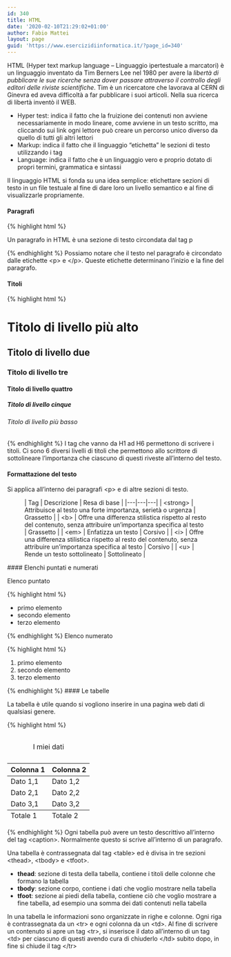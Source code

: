 ```yaml
---
id: 340
title: HTML
date: '2020-02-10T21:29:02+01:00'
author: Fabio Mattei
layout: page
guid: 'https://www.esercizidiinformatica.it/?page_id=340'
---
```


HTML (Hyper text markup language – Linguaggio ipertestuale a marcatori) è un linguaggio inventato da Tim Berners Lee nel 1980 per avere la *libertà di pubblicare le sue ricerche senza dover passare attraverso il controllo degli editori delle riviste scientifiche*. Tim è un ricercatore che lavorava al CERN di Ginevra ed aveva difficoltà a far pubblicare i suoi articoli. Nella sua ricerca di libertà inventò il WEB.

- Hyper test: indica il fatto che la fruizione dei contenuti non avviene necessariamente in modo lineare, come avviene in un testo scritto, ma cliccando sui link ogni lettore può creare un percorso unico diverso da quello di tutti gli altri lettori
- Markup: indica il fatto che il linguaggio “etichetta” le sezioni di testo utilizzando i tag
- Language: indica il fatto che è un linguaggio vero e proprio dotato di propri termini, grammatica e sintassi

Il linguaggio HTML si fonda su una idea semplice: etichettare sezioni di testo in un file testuale al fine di dare loro un livello semantico e al fine di visualizzarle propriamente.

#### Paragrafi


{% highlight html %}
<p>Un paragrafo in HTML è una sezione di testo 
circondata dal tag p</p>
{% endhighlight %}

</div>Possiamo notare che il testo nel paragrafo è circondato dalle etichette &lt;p&gt; e &lt;/p&gt;. Queste etichette determinano l’inizio e la fine del paragrafo.

#### Titoli


{% highlight html %}
<h1>Titolo di livello più alto</h1>
<h2>Titolo di livello due</h2>
<h3>Titolo di livello tre</h3>
<h4>Titolo di livello quattro</h4>
<h5>Titolo di livello cinque</h5>
<h6>Titolo di livello più basso</h6>
{% endhighlight %}

</div>I tag che vanno da H1 ad H6 permettono di scrivere i titoli. Ci sono 6 diversi livelli di titoli che permettono allo scrittore di sottolineare l’importanza che ciascuno di questi riveste all’interno del testo.

#### Formattazione del testo

Si applica all’interno dei paragrafi &lt;p&gt; e di altre sezioni di testo.

<figure class="wp-block-table">| Tag | Descrizione | Resa di base |
|---|---|---|
| &lt;strong&gt; | Attribuisce al testo una forte importanza, serietà o urgenza | Grassetto |
| &lt;b&gt; | Offre una differenza stilistica rispetto al resto del contenuto, senza attribuire un’importanza specifica al testo | Grassetto |
| &lt;em&gt; | Enfatizza un testo | Corsivo |
| &lt;i&gt; | Offre una differenza stilistica rispetto al resto del contenuto, senza attribuire un’importanza specifica al testo | Corsivo |
| &lt;u&gt; | Rende un testo sottolineato | Sottolineato |

</figure>#### Elenchi puntati e numerati 

Elenco puntato


{% highlight html %}
<ul>
  <li>primo elemento</li>
  <li>secondo elemento</li>
  <li>terzo elemento</li>
</ul>
{% endhighlight %}

</div>Elenco numerato


{% highlight html %}
<ol>
  <li>primo elemento</li>
  <li>secondo elemento</li>
  <li>terzo elemento</li>
</ol>
{% endhighlight %}

</div>#### Le tabelle 

La tabella è utile quando si vogliono inserire in una pagina web dati di qualsiasi genere.


{% highlight html %}
<table>
    <caption>
        <p>I miei dati</p>
    </caption>
    <thead>
        <tr><th>Colonna 1</th><th>Colonna 2</th></tr>
    </thead>
    <tbody>
        <tr><td>Dato 1,1</td><td>Dato 1,2</td></tr>
        <tr><td>Dato 2,1</td><td>Dato 2,2</td></tr>
        <tr><td>Dato 3,1</td><td>Dato 3,2</td></tr>
    </tbody>
    <tfoot>
        <tr><td>Totale 1</td><td>Totale 2</td></tr>
    </tfoot>
</table>
{% endhighlight %}

</div>Ogni tabella può avere un testo descrittivo all’interno del tag &lt;caption&gt;. Normalmente questo si scrive all’interno di un paragrafo.

Una tabella è contrassegnata dal tag &lt;table&gt; ed è divisa in tre sezioni &lt;thead&gt;, &lt;tbody&gt; e &lt;tfoot&gt;.

- **thead**: sezione di testa della tabella, contiene i titoli delle colonne che formano la tabella
- **tbody**: sezione corpo, contiene i dati che voglio mostrare nella tabella
- **tfoot**: sezione ai piedi della tabella, contiene ciò che voglio mostrare a fine tabella, ad esempio una somma dei dati contenuti nella tabella

In una tabella le informazioni sono organizzate in righe e colonne. Ogni riga è contrassegnata da un &lt;tr&gt; e ogni colonna da un &lt;td&gt;. Al fine di scrivere un contenuto si apre un tag &lt;tr&gt;, si inserisce il dato all’interno di un tag &lt;td&gt; per ciascuno di questi avendo cura di chiuderlo &lt;/td&gt; subito dopo, in fine si chiude il tag &lt;/tr&gt;